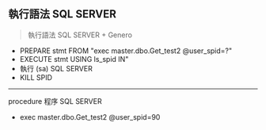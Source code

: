 執行語法	SQL SERVER	
---
> 執行語法 SQL SERVER + Genero
- PREPARE stmt FROM "exec master.dbo.Get_test2 @user_spid=?"
- EXECUTE stmt USING ls_spid IN"
- 執行 (sa)	SQL SERVER	
- KILL SPID
---		
procedure 程序	SQL SERVER	
- exec master.dbo.Get_test2 @user_spid=90
